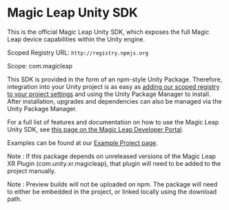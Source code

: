 # Magic Leap Unity SDK
This is the official Magic Leap Unity SDK, which exposes the full Magic Leap device capabilities within the Unity engine. 

Scoped Registry URL: `http://registry.npmjs.org`

Scope: com.magicleap

This SDK is provided in the form of an npm-style Unity Package. Therefore, integration into your Unity project is as easy as [adding our scoped registry to your project settings](https://docs.unity3d.com/Manual/class-PackageManager.html) and using the Unity Package Manager to install. After installation, upgrades and dependencies can also be managed via the Unity Package Manager. 

For a full list of features and documentation on how to use the Magic Leap Unity SDK, see [this page on the Magic Leap Developer Portal](https://developer-docs.magicleap.cloud/docs/guides/unity/getting-started/unity-getting-started).

Examples can be found at our [Example Project page](https://github.com/magicleap/MagicLeapUnityExamples).

Note : If this package depends on unreleased versions of the Magic Leap XR Plugin (com.unity.xr.magicleap), that plugin will need to be added to the project manually.

Note : Preview builds will not be uploaded on npm. The package will need to either be embedded in the project, or linked locally using the download path.
